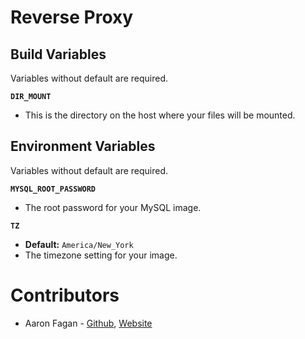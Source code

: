 # Reverse Proxy

## Build Variables

Variables without default are required.

**`DIR_MOUNT`**
- This is the directory on the host where your files will be mounted.

## Environment Variables

Variables without default are required.

**`MYSQL_ROOT_PASSWORD`**
- The root password for your MySQL image.

**`TZ`**
- **Default:** `America/New_York`
- The timezone setting for your image.

# Contributors

* Aaron Fagan - [Github](https://github.com/aaronfagan), [Website](https://www.aaronfagan.ca/)